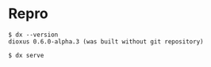 # Repro

```
$ dx --version
dioxus 0.6.0-alpha.3 (was built without git repository)

$ dx serve
```
